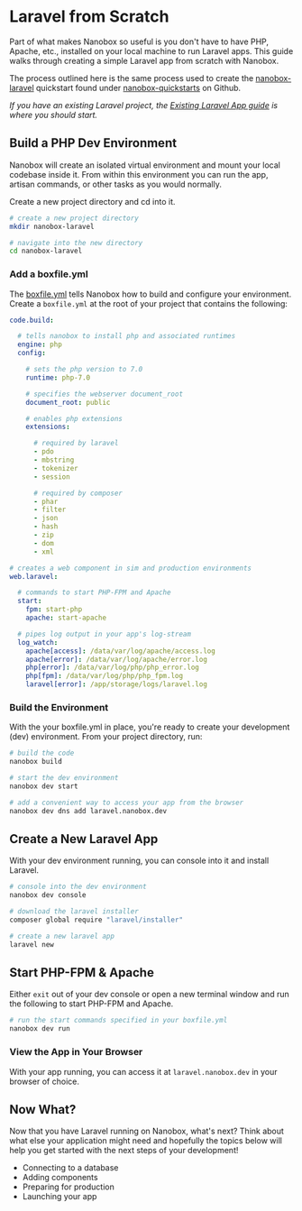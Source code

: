 # Laravel from Scratch

Part of what makes Nanobox so useful is you don't have to have PHP, Apache, etc., installed on your local machine to run Laravel apps. This guide walks through creating a simple Laravel app from scratch with Nanobox.

The process outlined here is the same process used to create the [nanobox-laravel](https://github.com/nanobox-quickstarts/nanobox-laravel) quickstart found under [nanobox-quickstarts](https://github.com/nanobox-quickstarts) on Github.

*If you have an existing Laravel project, the [Existing Laravel App guide](/php/laravel/getting-started/existing-app) is where you should start.*


## Build a PHP Dev Environment
Nanobox will create an isolated virtual environment and mount your local codebase inside it. From within this environment you can run the app, artisan commands, or other tasks as you would normally.

Create a new project directory and cd into it.

```bash
# create a new project directory
mkdir nanobox-laravel

# navigate into the new directory
cd nanobox-laravel
```

### Add a boxfile.yml
The [boxfile.yml](https://docs.nanobox.io/boxfile/) tells Nanobox how to build and configure your environment. Create a `boxfile.yml` at the root of your project that contains the following:

```yaml
code.build:

  # tells nanobox to install php and associated runtimes
  engine: php
  config:

    # sets the php version to 7.0
    runtime: php-7.0

    # specifies the webserver document_root
    document_root: public

    # enables php extensions
    extensions:

      # required by laravel
      - pdo
      - mbstring
      - tokenizer
      - session

      # required by composer
      - phar
      - filter
      - json
      - hash
      - zip
      - dom
      - xml

# creates a web component in sim and production environments
web.laravel:

  # commands to start PHP-FPM and Apache
  start:
    fpm: start-php
    apache: start-apache

  # pipes log output in your app's log-stream
  log_watch:
    apache[access]: /data/var/log/apache/access.log
    apache[error]: /data/var/log/apache/error.log
    php[error]: /data/var/log/php/php_error.log
    php[fpm]: /data/var/log/php/php_fpm.log
    laravel[error]: /app/storage/logs/laravel.log
```

### Build the Environment
With the your boxfile.yml in place, you're ready to create your development (dev) environment. From your project directory, run:

```bash
# build the code
nanobox build

# start the dev environment
nanobox dev start

# add a convenient way to access your app from the browser
nanobox dev dns add laravel.nanobox.dev
```

## Create a New Laravel App
With your dev environment running, you can console into it and install Laravel.

```bash
# console into the dev environment
nanobox dev console

# download the laravel installer
composer global require "laravel/installer"

# create a new laravel app
laravel new
```

## Start PHP-FPM & Apache
Either `exit` out of your dev console or open a new terminal window and run the following to start PHP-FPM and Apache.

```bash
# run the start commands specified in your boxfile.yml
nanobox dev run
```

### View the App in Your Browser
With your app running, you can access it at `laravel.nanobox.dev` in your browser of choice.

## Now What?
Now that you have Laravel running on Nanobox, what's next? Think about what else your application might need and hopefully the topics below will help you get started with the next steps of your development!

* Connecting to a database
* Adding components
* Preparing for production
* Launching your app
